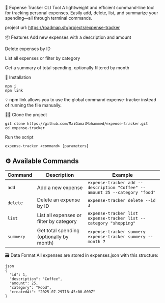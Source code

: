 🧾 Expense Tracker CLI Tool
A lightweight and efficient command-line tool for tracking personal expenses. Easily add, delete, list, and summarize your spending—all through terminal commands.

project url: https://roadmap.sh/projects/expense-tracker

📦 Features
Add new expenses with a description and amount

Delete expenses by ID

List all expenses or filter by category

Get a summary of total spending, optionally filtered by month

🚀 Installation
```
npm i
npm link
```
💡 npm link allows you to use the global command expense-tracker instead of running the file manually.

🧑‍💻 Clone the project
```
git clone https://github.com/MaiGamalMohammed/expense-tracker.git
cd expense-tracker
```

Run the script
```
expense-tracker <command> [parameters]
```

 
## ⚙ Available Commands

| Command  | Description                                 | Example                                                         |
|----------|---------------------------------------------|-----------------------------------------------------------------|
| `add`    | Add a new expense                           | `expense-tracker add --description "Coffee" --amount 25 --category "food"` |
| `delete` | Delete an expense by ID                     | `expense-tracker delete --id 3`                                 |
| `list`   | List all expenses or filter by category     | `expense-tracker list`  <br> `expense-tracker list --category "shopping"` |
| `summery`| Get total spending (optionally by month)    | `expense-tracker summery` <br> `expense-tracker summery --month 7` |


🗃 Data Format
All expenses are stored in expenses.json with this structure:
```
json
{
  "id": 1,
  "description": "Coffee",
  "amount": 25,
  "category": "Food",
  "createdAt": "2025-07-29T18:45:00.000Z"
}
```

